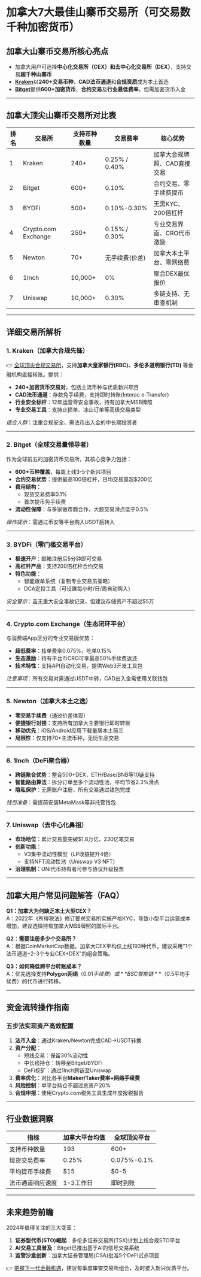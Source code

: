 # 加拿大7大最佳山寨币交易所（可交易数千种加密货币）

## 加拿大山寨币交易所核心亮点
- 加拿大用户可选择**中心化交易所（CEX）**和**去中心化交易所（DEX）**，支持交易**超千种山寨币**
- [**Kraken**](https://bit.ly/okx_welcome)以**240+交易币种**、**CAD法币通道**和**合规资质**成为本土首选
- [**Bitget**](https://bit.ly/okx_welcome)提供**600+加密货币**、**合约交易**及**行业最低费率**，但需加密货币入金

---

## 加拿大顶尖山寨币交易所对比表

| 排名 | 交易所            | 支持币种数量 | 交易费率       | 核心优势                  |
|------|-------------------|--------------|----------------|---------------------------|
| 1    | Kraken            | 240+         | 0.25% / 0.40%  | 加拿大合规牌照、CAD直接交易 |
| 2    | Bitget            | 600+         | 0.10%          | 合约交易、零手续费提币     |
| 3    | BYDFi             | 500+         | 0.10%-0.30%    | 无需KYC、200倍杠杆         |
| 4    | Crypto.com Exchange | 250+        | 0.15% / 0.30%  | 专业交易界面、CRO代币激励  |
| 5    | Newton            | 70+          | 无手续费(价差) | 加拿大本土平台、零网络费   |
| 6    | 1Inch             | 10,000+      | 0%             | 聚合DEX最优报价            |
| 7    | Uniswap           | 10,000+      | 0.30%          | 多链支持、无审查机制       |

---

## 详细交易所解析

### 1. Kraken（加拿大合规先锋）
👉 [全球顶尖合规交易所](https://bit.ly/okx_welcome)，支持**加拿大皇家银行(RBC)、多伦多道明银行(TD)** 等金融机构直接转账。提供：
- **240+加密货币交易对**，包括主流币种与优质新兴项目
- **CAD法币通道**：存款免手续费，支持即时转账(Interac e-Transfer)
- **行业安全标杆**：12年运营零安全事故，持有加拿大MSB牌照
- **专业交易工具**：支持止损单、冰山订单等高级交易类型

*适合人群*：注重合规安全、需法币出入金的中长期投资者

---

### 2. Bitget（全球交易量领导者）
作为全球前五的加密货币交易所，其核心竞争力包括：
- **600+币种覆盖**，每周上线3-5个新兴项目
- **合约交易优势**：提供最高100倍杠杆，日均交易量超$200亿
- **费用结构**：
  - 现货交易费率0.1%
  - 首次提币免手续费
- **流动性保障**：与多家做市商合作，大额交易滑点低于0.5%

*操作提示*：需通过币安等平台购入USDT后转入

---

### 3. BYDFi（零门槛交易平台）
- **极速开户**：邮箱注册后5分钟即可交易
- **高杠杆产品**：支持200倍杠杆合约交易
- **特色功能**：
  - 智能跟单系统（复制专业交易员策略）
  - DCA定投工具（可设置每小时/日/周自动购入）

*安全警示*：虽无重大安全事故记录，但建议存储资产不超过$5万

---

### 4. Crypto.com Exchange（生态闭环平台）
与消费端App区分的专业交易版优势：
- **超低费率**：挂单费率0.075%，吃单0.15%
- **生态激励**：持有平台币CRO可享最高50%手续费返还
- **技术特性**：支持API自动化交易，提供Web3开发工具包

*注意事项*：所有交易对需通过USDT中转，CAD出入金需使用关联钱包

---

### 5. Newton（加拿大本土之选）
- **零交易手续费**（通过价差体现）
- **便捷银行对接**：支持所有加拿大主要银行即时转账
- **移动优先**：iOS/Android应用下载量居本土前三
- **局限性**：仅支持70+主流币种，无衍生品交易

---

### 6. 1Inch（DeFi聚合器）
- **跨链聚合优势**：整合500+DEX，ETH/Base/BNB等10链支持
- **智能路由算法**：拆分订单至多个流动性池，平均节省2.3%滑点
- **隐私保护**：无需账户注册，所有交易通过钱包完成

*钱包准备*：需提前安装MetaMask等非托管钱包

---

### 7. Uniswap（去中心化鼻祖）
- **市场地位**：累计交易量突破$1.8万亿，230亿笔交易
- **创新功能**：
  - V3集中流动性模型（LP收益提升4倍）
  - 支持NFT流动性池（Uniswap V3 NFT）
- **治理机制**：UNI代币持有者可参与协议升级投票

---

## 加拿大用户常见问题解答（FAQ）

**Q1：加拿大为何缺乏本土大型CEX？**  
A：2022年《所得税法》修订要求交易所实施严格KYC，导致小型平台运营成本增加。建议选择持有加拿大MSB牌照的国际平台。

**Q2：需要注册多少个交易所？**  
A：根据CoinMarketCap数据，加拿大CEX平均仅上线193种代币。建议采用"1个法币通道+2-3个专业CEX+DEX"的组合策略。

**Q3：如何降低跨平台转账成本？**  
A：优先选择支持**Polygon网络**（$0.01手续费）或**BSC智能链**（$0.5平均手续费）的代币进行转移。

---

## 资金流转操作指南

### 五步法实现资产高效配置
1. **法币入金**：通过Kraken/Newton完成CAD→USDT转换
2. **资产分配**：
   - 短线交易：保留30%流动性
   - 中长线持仓：转移至Bitget/BYDFi
   - DeFi挖矿：通过1Inch跨链至Uniswap
3. **费率优化**：对比各平台**Maker/Taker费率+网络手续费**
4. **风险控制**：单平台持仓不超过总资产20%
5. **合规申报**：使用Crypto.com税务工具生成年度报税报告

---

## 行业数据洞察

| 指标                | 加拿大平台均值 | 全球顶尖平台 |
|---------------------|----------------|--------------|
| 支持币种数量        | 193            | 600+         |
| 现货交易费率        | 0.25%          | 0.075%-0.1%  |
| 平均提币手续费      | $15            | $0-5         |
| 法币通道响应速度    | 1-3工作日      | 即时到账     |

---

## 未来趋势前瞻
2024年值得关注的三大变革：
1. **证券型代币(STO)崛起**：多伦多证券交易所(TSX)计划上线合规STO平台
2. **AI交易工具普及**：Bitget已推出基于AI的信号交易系统
3. **监管沙盒创新**：加拿大证券管理局(CSA)批准5个DeFi试点项目

👉 [把握下一代金融机遇](https://bit.ly/okx_welcome)，建议每季度审查交易所组合，及时接入新兴优质平台。